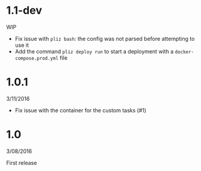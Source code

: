 # 1.1-dev
WIP

- Fix issue with `pliz bash`: the config was not parsed before attempting to use it
- Add the command `pliz deploy run` to start a deployment with a `docker-compose.prod.yml` file


# 1.0.1
3/11/2016

- Fix issue with the container for the custom tasks (#1)


# 1.0
3/08/2016

First release
